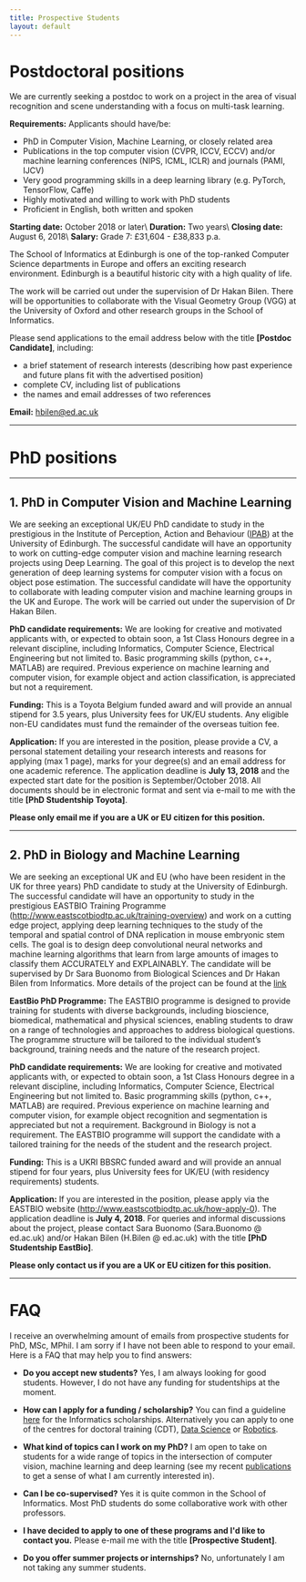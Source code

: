 ```yaml
---
title: Prospective Students 
layout: default
---
```


# Postdoctoral positions
We are currently seeking a postdoc to work on a project in the area of visual recognition and scene understanding with a focus on multi-task learning.

**Requirements:** Applicants should have/be:

- PhD in Computer Vision, Machine Learning, or closely related area
- Publications in the top computer vision (CVPR, ICCV, ECCV) and/or machine learning conferences (NIPS, ICML, ICLR) and journals (PAMI, IJCV)
- Very good programming skills in a deep learning library (e.g. PyTorch, TensorFlow, Caffe) 
- Highly motivated and willing to work with PhD students
- Proficient in English, both written and spoken

**Starting date:** October 2018 or later\\
**Duration:** Two years\\
**Closing date:** August 6, 2018\\
**Salary:** Grade 7: £31,604 - £38,833 p.a.

The School of Informatics at Edinburgh is one of the top-ranked Computer Science departments in Europe and offers an exciting research environment. Edinburgh is a beautiful historic city with a high quality of life.

The work will be carried out under the supervision of Dr Hakan Bilen. There will be opportunities to collaborate with the Visual Geometry Group (VGG) at the University of Oxford and other research groups in the School of Informatics.

Please send applications to the email address below with the title **[Postdoc Candidate]**, including:
- a brief statement of research interests (describing how past experience and future plans fit with the advertised position)
- complete CV, including list of publications
- the names and email addresses of two references

**Email:** hbilen@ed.ac.uk

---

# PhD positions

---

## 1. PhD in Computer Vision and Machine Learning
<!-- Currently we do not have any PhD scholarship available. If you are interested in becoming a PhD student in my group, please see the guideline below for other funding opportunities. -->
We are seeking an exceptional UK/EU PhD candidate to study in the prestigious in the Institute of Perception, Action and Behaviour ([IPAB](http://web.inf.ed.ac.uk/ipab)) at the University of Edinburgh. The successful candidate will have an opportunity to work on cutting-edge computer vision and machine learning research projects using Deep Learning. The goal of this project is to develop the next generation of deep learning systems for computer vision with a focus on object pose estimation. The successful candidate will have the opportunity to collaborate with leading computer vision and machine learning groups in the UK and Europe. The work will be carried out under the supervision of Dr Hakan Bilen.

**PhD candidate requirements:** We are looking for creative and motivated applicants with, or expected to obtain soon, a 1st Class Honours degree in a relevant discipline, including Informatics, Computer Science, Electrical Engineering but not limited to. Basic programming skills (python, c++, MATLAB) are required. Previous experience on machine learning and computer vision, for example object and action classification, is appreciated but not a requirement.

**Funding:** This is a Toyota Belgium funded award and will provide an annual stipend for 3.5 years, plus University fees for UK/EU students. Any eligible non-EU candidates must fund the remainder of the overseas tuition fee.

**Application:** If you are interested in the position, please provide a CV, a personal statement detailing your research interests and reasons for applying (max 1 page), marks for your degree(s) and an email address for one academic reference. The application deadline is **July 13, 2018** and the expected start date for the position is September/October 2018. All documents should be in electronic format and sent via e-mail to me with the title **[PhD Studentship Toyota]**. 

**Please only email me if you are a UK or EU citizen for this position.**

---

## 2. PhD in Biology and Machine Learning

We are seeking an exceptional UK and EU (who have been resident in the UK for three years) PhD candidate to study at the University of Edinburgh. The successful candidate will have an opportunity to study in the prestigious EASTBIO Training Programme (http://www.eastscotbiodtp.ac.uk/training-overview) and work on a cutting edge project, applying deep learning techniques to the study of the temporal and spatial control of DNA replication in mouse embryonic stem cells. The goal is to design deep convolutional neural networks and machine learning algorithms that learn from large amounts of images to classify them ACCURATELY and EXPLAINABLY. The candidate will be supervised by Dr Sara Buonomo from Biological Sciences and Dr Hakan Bilen from Informatics. More details of the project can be found at the [link](http://www.eastscotbiodtp.ac.uk/development-machine-learning-based-approach-analysis-dna-replication-primary-mammalian-cells-0)

**EastBio PhD Programme:** The EASTBIO programme is designed to provide training for students with diverse backgrounds, including bioscience, biomedical, mathematical and physical sciences, enabling students to draw on a range of technologies and approaches to address biological questions. The programme structure will be tailored to the individual student’s background, training needs and the nature of the research project.

**PhD candidate requirements:** We are looking for creative and motivated applicants with, or expected to obtain soon, a 1st Class Honours degree in a relevant discipline, including Informatics, Computer Science, Electrical Engineering but not limited to. Basic programming skills (python, c++, MATLAB) are required. Previous experience on machine learning and computer vision, for example object recognition and segmentation is appreciated but not a requirement. Background in Biology is not a requirement. The EASTBIO programme will support the candidate with a tailored training for the needs of the student and the research project.

**Funding:** This is a UKRI BBSRC funded award and will provide an annual stipend for four years, plus University fees for UK/EU (with residency requirements) students.

**Application:** If you are interested in the position, please apply via the EASTBIO website (http://www.eastscotbiodtp.ac.uk/how-apply-0). The application deadline is **July 4, 2018**. For queries and informal discussions about the project, please contact Sara Buonomo (Sara.Buonomo @ ed.ac.uk) and/or Hakan Bilen (H.Bilen @ ed.ac.uk) with the title **[PhD Studentship EastBio]**.

**Please only contact us if you are a UK or EU citizen for this position.**

---

# FAQ

I receive an overwhelming amount of emails from prospective students for PhD, MSc, MPhil. I am sorry if I have not been able to respond to your email. Here is a FAQ that may help you to find answers:

- **Do you accept new students?** Yes, I am always looking for good students. However, I do not have any funding for studentships at the moment.

- **How can I apply for a funding / scholarship?** You can find a guideline [here](https://www.ed.ac.uk/informatics/postgraduate/apply) for the Informatics scholarships. Alternatively you can apply to one of the centres for doctoral training (CDT), [Data Science](http://datascience.inf.ed.ac.uk/) or [Robotics](http://www.edinburgh-robotics.org/).

- **What kind of topics can I work on my PhD?** I am open to take on students for a wide range of topics in the intersection of computer vision, machine learning and deep learning (see my recent [publications](../publications/index.html) to get a sense of what I am currently interested in).

- **Can I be co-supervised?** Yes it is quite common in the School of Informatics. Most PhD students do some collaborative work with other professors.

- **I have decided to apply to one of these programs and I'd like to contact you.** Please e-mail me with the title **[Prospective Student]**. 

- **Do you offer summer projects or internships?** No, unfortunately I am not taking any summer students.
